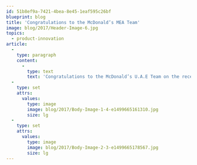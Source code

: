 ```yaml
---
id: 51b8ef9a-7421-4bea-8e45-1eaf595c26bf
blueprint: blog
title: 'Congratulations to the McDonald’s MEA Team'
image: blog/2017/Header-Image-6.jpg
topics:
  - product-innovation
article:
  -
    type: paragraph
    content:
      -
        type: text
        text: 'Congratulations to the McDonald’s U.A.E Team on the recent re-launch of your Jumeirah Beach restaurant in Dubai! Featuring Coates Self-Order Kiosks, Digital Menu Boards, Merchandising screens and Digital Drive Thru, thank you to our Coates Dubai team who helped bring this exciting project to life!'
  -
    type: set
    attrs:
      values:
        type: image
        image: blog/2017/Body-Image-1-4-e1499665161310.jpg
        size: lg
  -
    type: set
    attrs:
      values:
        type: image
        image: blog/2017/Body-Image-2-3-e1499665178567.jpg
        size: lg
---
```

